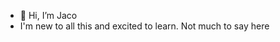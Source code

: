 - 👋 Hi, I’m Jaco
- 
    I'm new to all this and excited to learn. Not much to say here

<!---
jacojerb/jacojerb is a ✨ special ✨ repository because its `README.md` (this file) appears on your GitHub profile.
You can click the Preview link to take a look at your changes.
--->
